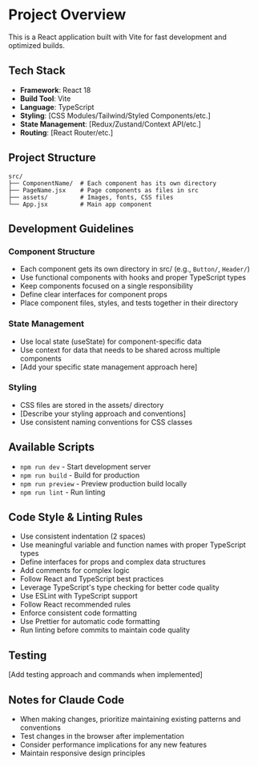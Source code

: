 # Project Overview

This is a React application built with Vite for fast development and optimized builds.

## Tech Stack
- **Framework**: React 18
- **Build Tool**: Vite
- **Language**: TypeScript
- **Styling**: [CSS Modules/Tailwind/Styled Components/etc.]
- **State Management**: [Redux/Zustand/Context API/etc.]
- **Routing**: [React Router/etc.]

## Project Structure
```
src/
├── ComponentName/  # Each component has its own directory
├── PageName.jsx    # Page components as files in src
├── assets/         # Images, fonts, CSS files
└── App.jsx         # Main app component
```

## Development Guidelines

### Component Structure
- Each component gets its own directory in src/ (e.g., `Button/`, `Header/`)
- Use functional components with hooks and proper TypeScript types
- Keep components focused on a single responsibility
- Define clear interfaces for component props
- Place component files, styles, and tests together in their directory

### State Management
- Use local state (useState) for component-specific data
- Use context for data that needs to be shared across multiple components
- [Add your specific state management approach here]

### Styling
- CSS files are stored in the assets/ directory
- [Describe your styling approach and conventions]
- Use consistent naming conventions for CSS classes

## Available Scripts
- `npm run dev` - Start development server
- `npm run build` - Build for production
- `npm run preview` - Preview production build locally
- `npm run lint` - Run linting

## Code Style & Linting Rules
- Use consistent indentation (2 spaces)
- Use meaningful variable and function names with proper TypeScript types
- Define interfaces for props and complex data structures
- Add comments for complex logic
- Follow React and TypeScript best practices
- Leverage TypeScript's type checking for better code quality
- Use ESLint with TypeScript support
- Follow React recommended rules
- Enforce consistent code formatting
- Use Prettier for automatic code formatting
- Run linting before commits to maintain code quality

## Testing
[Add testing approach and commands when implemented]

## Notes for Claude Code
- When making changes, prioritize maintaining existing patterns and conventions
- Test changes in the browser after implementation
- Consider performance implications for any new features
- Maintain responsive design principles